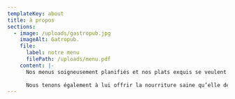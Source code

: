 ```yaml
---
templateKey: about
title: à propos
sections:
  - image: /uploads/gastropub.jpg
    imageAlt: Gatropub.
    file:
      label: notre menu
      filePath: /uploads/menu.pdf
    content: |-
      Nos menus soigneusement planifiés et nos plats exquis se veulent une réponse aux attentes d’une clientèle qui recherche de plus en plus des saveurs variées à travers une cuisine internationale faite avec des produits locaux.
      
      Nous tenons également à lui offrir la nourriture saine qu’elle désire tout en suivant des pratiques commerciales.
---
```

